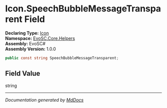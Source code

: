 ﻿<!--  
  <auto-generated>   
    The contents of this file were generated by a tool.  
    Changes to this file may be list if the file is regenerated  
  </auto-generated>   
-->

# Icon.SpeechBubbleMessageTransparent Field

**Declaring Type:** [Icon](../index.md)  
**Namespace:** [EvoSC.Core.Helpers](../../index.md)  
**Assembly:** EvoSC\#  
**Assembly Version:** 1.0.0

```csharp
public const string SpeechBubbleMessageTransparent;
```

## Field Value

string

___

*Documentation generated by [MdDocs](https://github.com/ap0llo/mddocs)*

